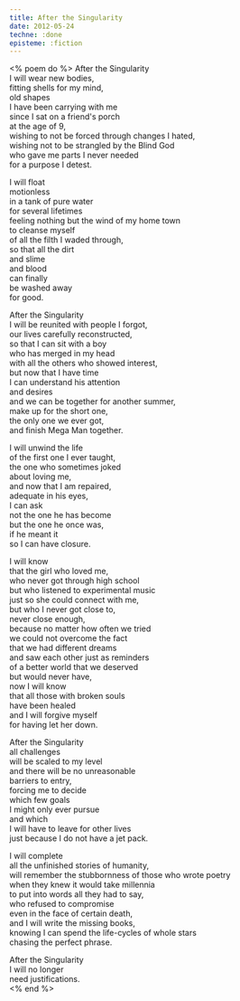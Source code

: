 ```yaml
---
title: After the Singularity
date: 2012-05-24
techne: :done
episteme: :fiction
---
```


<% poem do %>
After the Singularity  
I will wear new bodies,  
fitting shells for my mind,  
old shapes  
I have been carrying with me  
since I sat on a friend's porch  
at the age of 9,  
wishing to not be forced through changes I hated,  
wishing not to be strangled by the Blind God  
who gave me parts I never needed  
for a purpose I detest.  
  
I will float  
motionless  
in a tank of pure water  
for several lifetimes  
feeling nothing but the wind of my home town  
to cleanse myself  
of all the filth I waded through,  
so that all the dirt  
and slime  
and blood  
can finally  
be washed away  
for good.  
  
After the Singularity  
I will be reunited with people I forgot,  
our lives carefully reconstructed,  
so that I can sit with a boy  
who has merged in my head  
with all the others who showed interest,  
but now that I have time  
I can understand his attention  
and desires  
and we can be together for another summer,  
make up for the short one,  
the only one we ever got,  
and finish Mega Man together.  
  
I will unwind the life  
of the first one I ever taught,  
the one who sometimes joked  
about loving me,  
and now that I am repaired,  
adequate in his eyes,  
I can ask  
not the one he has become  
but the one he once was,  
if he meant it  
so I can have closure.  
  
I will know  
that the girl who loved me,  
who never got through high school  
but who listened to experimental music  
just so she could connect with me,  
but who I never got close to,  
never close enough,  
because no matter how often we tried  
we could not overcome the fact  
that we had different dreams  
and saw each other just as reminders  
of a better world that we deserved  
but would never have,  
now I will know  
that all those with broken souls  
have been healed  
and I will forgive myself  
for having let her down.  
  
After the Singularity  
all challenges  
will be scaled to my level  
and there will be no unreasonable  
barriers to entry,  
forcing me to decide  
which few goals  
I might only ever pursue  
and which  
I will have to leave for other lives  
just because I do not have a jet pack.  
  
I will complete  
all the unfinished stories of humanity,  
will remember the stubbornness of those who wrote poetry  
when they knew it would take millennia  
to put into words all they had to say,  
who refused to compromise  
even in the face of certain death,  
and I will write the missing books,  
knowing I can spend the life-cycles of whole stars  
chasing the perfect phrase.  
  
After the Singularity  
I will no longer  
need justifications.  
<% end %>
